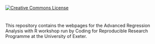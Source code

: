 <a rel="license" href=""><img alt="Creative Commons License" style="border-width:0" src="https://i.creativecommons.org/l/by/4.0/88x31.png" /></a>

# 

This repository contains the webpages for the Advanced Regression Analysis with R workshop run by Coding for Reproducible Research Programme at the University of Exeter.
